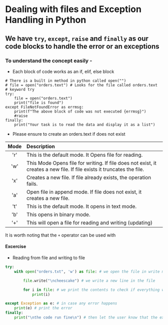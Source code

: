 # Dealing with files and Exception Handling in Python
## We have `try`, `except`, `raise` and `finally` as our code blocks to handle the error or an exceptions

### To understand the concept easily -
- Each block of code works as an if, elif, else block
```
# There is a built in method in python called open("")
# file = open("orders.text") # Looks for the file called orders.text
# keyword try
try:
    file = open("orders.text")
    print("file is found")
except FileNotFoundError as errmsg:
    print(f"The above block of code was not executed {errmsg}")
    #raise
finally:
    print("Your task is to read the data and display it as a list")

```
- Please ensure to create an orders.text if does not exist 

| Mode	 |Description|
| :----: |:----                                                    |
|'r'	 |This is the default mode. It Opens file for reading.       |
|'w'	 |This Mode Opens file for writing.  If file does not exist, it creates a new file. If file exists it truncates the file.|
|'x'	 |Creates a new file. If file already exists, the operation fails.|
|'a'	 |Open file in append mode. If file does not exist, it creates a new file.|
|'t'	 |This is the default mode. It opens in text mode.|
|'b'	 |This opens in binary mode.
|'+'	 |This will open a file for reading and writing (updating)|


It is worth noting that the `+` operator can be used with 

#### Excercise
- Reading from file and writing to file
```python
try:
	with open("orders.txt", 'w') as file: # we open the file in write mode

		file.write("\ncheescake") # we write a new line in the file

		for i in file: # we print the contents to check if everything worked fine
			print(i)

except Exception as e: # in case any error happens
	print(e) # print the error
finally:
	print("\nthe code run fine\n") # then let the user know that the execution is done
```